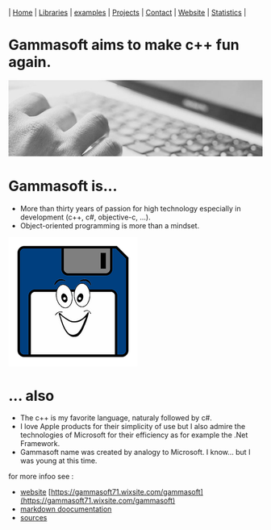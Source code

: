 | [Home](README.md) | [Libraries](docs/libraries.md) | [examples](docs/examples.md) | [Projects](https://sourceforge.net/u/gammasoft71) | [Contact](docs/contact.md) | [Website](https://gammasoft71.wixsite.com/gammasoft) | [Statistics](docs/statistics.md) |

# Gammasoft aims to make c++ fun again.
![background_img](docs/pictures/gammasoft_background.jpg)

# Gammasoft is...

* More than thirty years of passion for high technology especially in development (c++, c#, objective-c, ...).
* Object-oriented programming is more than a mindset.

![background_img](docs/pictures/gammasoft.png)

# ... also
* The c++ is my favorite language, naturaly followed by c#.
* I love Apple products for their simplicity of use but I also admire the technologies of Microsoft for their efficiency as for example the .Net Framework.
* Gammasoft name was created by analogy to Microsoft. I know... but I was young at this time.

for more infoo see :

* [website](https://gammasoft71.wixsite.com/gammasoft)  [https://gammasoft71.wixsite.com/gammasoft](https://gammasoft71.wixsite.com/gammasoft) 
* [markdown doocumentation](docs/home.md)
* [sources](https://github.com/gammasoft71)
